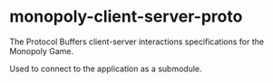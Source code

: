 # monopoly-client-server-proto
The Protocol Buffers client-server interactions specifications for the Monopoly Game.

Used to connect to the application as a submodule.
